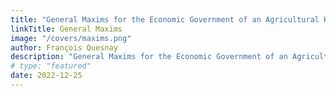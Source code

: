 ```yaml
---
title: "General Maxims for the Economic Government of an Agricultural Kingdom"
linkTitle: General Maxims
image: "/covers/maxims.png"
author: François Quesnay
description: "General Maxims for the Economic Government of an Agricultural Kingdom Simplified"
# type: "featured"
date: 2022-12-25
---
```


